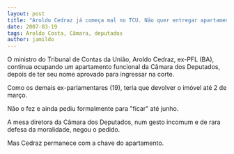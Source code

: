 ```yaml
---
layout: post
title: "Aroldo Cedraz já começa mal no TCU. Não quer entregar apartamento da Câmara dos Deputados"
date: 2007-03-19
tags: Aroldo Costa, Câmara, deputados
author: jamildo
---
```

O ministro do Tribunal de Contas da Uni&atilde;o, Aroldo Cedraz, ex-PFL (BA), continua ocupando um apartamento funcional da C&acirc;mara dos Deputados, depois de ter seu nome aprovado para ingressar na corte.

Como os demais ex-parlamentares (19), teria que devolver o im&oacute;vel at&eacute; 2 de mar&ccedil;o.

N&atilde;o o fez e ainda pediu formalmente para "ficar" at&eacute; junho.

A mesa diretora da C&acirc;mara dos Deputados, num gesto incomum e de rara defesa da moralidade, negou o pedido.

Mas Cedraz permanece com a chave do apartamento.